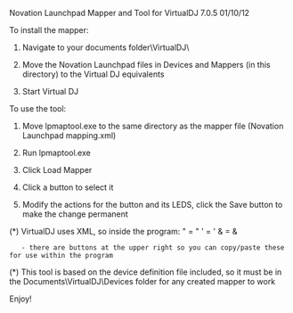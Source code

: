 Novation Launchpad Mapper and Tool for VirtualDJ 7.0.5
01/10/12



To install the mapper:

1. Navigate to your documents folder\VirtualDJ\

2. Move the Novation Launchpad files in Devices and Mappers (in this directory) to the Virtual DJ equivalents

3. Start Virtual DJ




To use the tool:

1. Move lpmaptool.exe to the same directory as the mapper file (Novation Launchpad mapping.xml)

2. Run lpmaptool.exe

3. Click Load Mapper

4. Click a button to select it

5. Modify the actions for the button and its LEDS, click the Save button to make the change permanent

(*) VirtualDJ uses XML, so inside the program:
    " = &quot;
    ' = &apos;
    & = &amp;

       - there are buttons at the upper right so you can copy/paste these for use within the program

(*) This tool is based on the device definition file included, so it must be in the
    Documents\VirtualDJ\Devices folder for any created mapper to work

Enjoy!